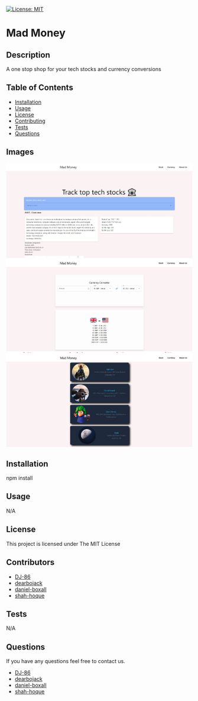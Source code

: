 
[![License: MIT](https://img.shields.io/badge/License-MIT-yellow.svg)](https://opensource.org/licenses/MIT)
# Mad Money

## Description
A one stop shop for your tech stocks and currency conversions

## Table of Contents
- [Installation](#installation)
- [Usage](#usage)
- [License](#license)
- [Contributing](#contributors)
- [Tests](#tests)
- [Questions](#questions)


## Images 

 ![Home](./assets/readme-images/home.jpg) 
 ![Currency](./assets/readme-images/currency.jpg) 
 ![Team](./assets/readme-images/team.jpg)
 
## Installation
npm install
## Usage
N/A

## License
This project is licensed under The MIT License
## Contributors 

 - [DJ-86](https://www.github.com/DJ-86)   
 - [dearbojack](https://www.github.com/dearbojack)   
 - [daniel-boxall](https://www.github.com/daniel-boxall)   
 - [shah-hoque](https://www.github.com/shah-hoque)
  
## Tests
N/A

## Questions
If you have any questions feel free to contact us.
 - [DJ-86](mailto:davidmarkjones86@gmail.com)
 - [dearbojack](mailto:dali4han@gmail.com)
 - [daniel-boxall](mailto:danielboxall07@gmail.com)
 - [shah-hoque](mailto:shah.hoque@hotmail.co.uk)
